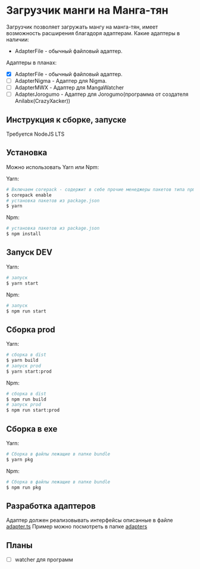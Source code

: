 # Загрузчик манги на Манга-тян
Загрузчик позволяет загружать мангу на манга-тян, имеет возможность расширения благадоря адаптерам.
Какие адаптеры в наличии:
- AdapterFile - обычный файловый адаптер.

Адаптеры в планах:
- [x] AdapterFile - обычный файловый адаптер.
- [ ] AdapterNigma - Адаптер для Nigma.
- [ ] AdapterMWX - Адаптер для MangaWatcher
- [ ] AdapterJorogumo - Адаптер для Jorogumo(программа от создателя Anilabx(CrazyXacker))
## Инструкция к сборке, запуске
Требуется NodeJS LTS
## Установка
Можно использовать Yarn или Npm:

Yarn:
```bash
# Включаем corepack - содержит в себе прочие менеджеры пакетов типа npm
$ corepack enable
# установка пакетов из package.json
$ yarn
```
Npm:
```bash
# установка пакетов из package.json
$ npm install
```
## Запуск DEV
Yarn:
```bash
# запуск
$ yarn start
```
Npm:
```bash
# запуск
$ npm run start
```
## Сборка prod
Yarn:
```bash
# сборка в dist
$ yarn build
# запуск prod
$ yarn start:prod
```
Npm:
```bash
# сборка в dist
$ npm run build
# запуск prod
$ npm run start:prod
```
## Сборка в exe
Yarn:
```bash
# Сборка в файлы лежащие в папке bundle
$ yarn pkg
```
Npm:
```bash
# Сборка в файлы лежащие в папке bundle
$ npm run pkg
```
## Разработка адаптеров
Адаптер должен реализовывать интерфейсы описанные в файле [adapter.ts](./src/base/adapter.ts)
Пример можно посмотреть в папке [adapters](./src/adapters/)
## Планы
- [ ] watcher для программ